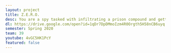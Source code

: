 ```yaml
---
layout: project
title: Z.E.R.O.
desc: You are a spy tasked with infiltrating a prison compound and getting into the secure office. First, traverse the maze of spotlights, avoid lasers along the way. Then, once you are in the interior building, find the security guard. He has the card key, and only by defeating him will you gain access to the secure office and obtain victory. See the README for controls. 
dl: https://drive.google.com/open?id=1qDr7DpDMmoIzm4R0Orgth5H58nCB6uyq 
semester: Spring 2020
team: 39
youtube: 4vGC5HK1PcY 
featured: false
---
```


